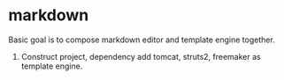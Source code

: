 markdown
========

Basic goal is to compose markdown editor and template engine together.

1. Construct project, dependency add tomcat, struts2, freemaker as template engine.

